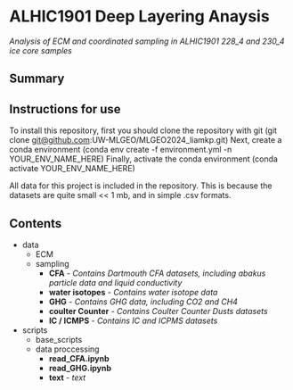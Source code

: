 # ALHIC1901 Deep Layering Anaysis
*Analysis of ECM and coordinated sampling in ALHIC1901 228_4 and 230_4 ice core samples*

## Summary

## Instructions for use

To install this repository, first you should clone the repository with git (git clone git@github.com:UW-MLGEO/MLGEO2024_liamkp.git)
Next, create a conda environment (conda env create -f environment.yml -n YOUR_ENV_NAME_HERE)
Finally, activate the conda environment (conda activate YOUR_ENV_NAME_HERE)

All data for this project is included in the repository. This is because the datasets are quite small << 1 mb, and in simple .csv formats.

## Contents

- data
  - ECM
  - sampling
      - **CFA** - *Contains Dartmouth CFA datasets, including abakus particle data and liquid conductivity*
      - **water isotopes** - *Contains water isotope data*
      - **GHG** - *Contains GHG data, including CO2 and CH4*
      - **coulter Counter** - *Contains Coulter Counter Dusts datasets*
      - **IC / ICMPS** - *Contains IC and ICPMS datasets*
- scripts
  - base_scripts
  - data proccessing
      - **read_CFA.ipynb** 
      - **read_GHG.ipynb**
      - **text** - *text*
